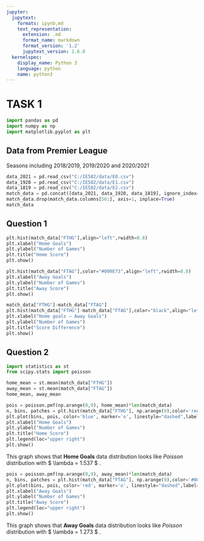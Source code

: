 ```yaml
---
jupyter:
  jupytext:
    formats: ipynb,md
    text_representation:
      extension: .md
      format_name: markdown
      format_version: '1.2'
      jupytext_version: 1.6.0
  kernelspec:
    display_name: Python 3
    language: python
    name: python3
---
```


# TASK 1

```python tags=["Packages"] slideshow={"slide_type": "fragment"}
import pandas as pd
import numpy as np
import matplotlib.pyplot as plt
```

## Data from Premier League
Seasons including 2018/2019, 2019/2020 and 2020/2021

```python
data_2021 = pd.read_csv("C:/IE582/data/E0.csv")
data_1920 = pd.read_csv("C:/IE582/data/E1.csv")
data_1819 = pd.read_csv("C:/IE582/data/E2.csv")
match_data = pd.concat([data_2021, data_1920, data_1819], ignore_index=True)
match_data.drop(match_data.columns[56:], axis=1, inplace=True)
match_data
```

## Question 1

```python
plt.hist(match_data["FTHG"],align="left",rwidth=0.8)
plt.xlabel("Home Goals")
plt.ylabel("Number of Games")
plt.title("Home Score")
plt.show()
```

```python
plt.hist(match_data["FTAG"],color="#009E73",align="left",rwidth=0.8)
plt.xlabel("Away Goals")
plt.ylabel("Number of Games")
plt.title("Away Score")
plt.show()
```

```python
match_data["FTHG"]-match_data["FTAG"]
plt.hist(match_data["FTHG"]-match_data["FTAG"],color="black",align="left",rwidth=0.8)
plt.xlabel("Home goals – Away Goals")
plt.ylabel("Number of Games")
plt.title("Score Difference")
plt.show()
```

##  Question 2

```python
import statistics as st
from scipy.stats import poisson

home_mean = st.mean(match_data["FTHG"])
away_mean = st.mean(match_data["FTAG"])
home_mean, away_mean
```

```python
pois = poisson.pmf(np.arange(0,9), home_mean)*len(match_data)
n, bins, patches = plt.hist(match_data["FTHG"], np.arange(9),color='red',align="left",rwidth=0.8,histtype ='bar',label="Data")
plt.plot(bins, pois, color='blue', marker='o', linestyle="dashed",label="Poisson PMF")
plt.xlabel("Home Goals")
plt.ylabel("Number of Games")
plt.title("Home Score")
plt.legend(loc="upper right")
plt.show()
```

This graph shows that **Home Goals** data distribution looks like *Poisson* distribution with $ \lambda = 1.537 $ . 

```python
pois = poisson.pmf(np.arange(0,9), away_mean)*len(match_data)
n, bins, patches = plt.hist(match_data["FTAG"], np.arange(9),color='#009E73',align="left",rwidth=0.8,histtype ='bar',label="Data")
plt.plot(bins, pois, color='red', marker='o', linestyle="dashed",label="Poisson PMF")
plt.xlabel("Away Goals")
plt.ylabel("Number of Games")
plt.title("Away Score")
plt.legend(loc="upper right")
plt.show()
```

This graph shows that **Away Goals** data distribution looks like *Poisson* distribution with $ \lambda = 1.273 $ .
